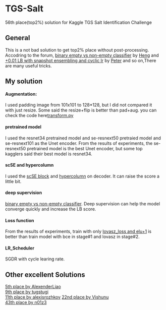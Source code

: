 # TGS-Salt
56th place(top2%) solution for Kaggle TGS Salt Identification Challenge

## General

This is a not bad solution to get top2% place without post-processing.  
Accodring to the forum, [binary empty vs non-empty classifier](https://www.kaggle.com/c/tgs-salt-identification-challenge/discussion/65933#latest-406444) by [Heng](https://www.kaggle.com/hengck23) and [+0.01 LB with snapshot ensembling and cyclic lr](https://www.kaggle.com/c/tgs-salt-identification-challenge/discussion/65347) by [Peter](https://www.kaggle.com/pestipeti) and so on,There are many useful tricks.

## My solution
#### Augmentation:
I used padding image from 101x101 to 128*128, but I did not compared it with just resize. Some said the resize+flip is better than pad+aug.
you can check the code here[transform.py](https://github.com/Gary-Deeplearning/TGS-Salt/blob/master/dataset/transform.py)

#### pretrained model
I used the resnet34 pretrained model and se-resnext50 pretraied model and se-resnext101 as the Unet encoder. From the results of experiments, the se-resnext50 pretrained model is the best Unet encoder, but some top kagglers said their best model is resnet34.

#### scSE and hypercolumn
I used the [scSE block](https://arxiv.org/pdf/1803.02579) and [hypercolumn](https://arxiv.org/abs/1411.5752) on decoder. It can raise the score a little bit.

#### deep supervision
[binary empty vs non-empty classifier](https://www.kaggle.com/c/tgs-salt-identification-challenge/discussion/65933#latest-406444). Deep supervision can help the model converge quickly and increase the LB score.

#### Loss function
From the results of experiments, train with only [lovasz_loss and elu+1](https://github.com/bermanmaxim/LovaszSoftmax) is better than train model with bce in stage#1 and lovasz in stage#2.

#### LR_Scheduler
SGDR with cycle learing rate.

## Other excellent Solutions
[5th place by AlexenderLiao](https://www.kaggle.com/c/tgs-salt-identification-challenge/discussion/69051)<br>
[9th place by tugstugi](https://www.kaggle.com/c/tgs-salt-identification-challenge/discussion/69053#latest-406939)<br>
[11th place by alexisrozhkov](https://www.kaggle.com/c/tgs-salt-identification-challenge/discussion/69093)
[22nd place by Vishunu](https://www.kaggle.com/c/tgs-salt-identification-challenge/discussion/69101#latest-407311)<br>
[43th place by n01z3](https://www.kaggle.com/c/tgs-salt-identification-challenge/discussion/69039)<br>

